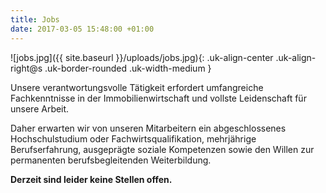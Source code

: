 ```yaml
---
title: Jobs
date: 2017-03-05 15:48:00 +01:00
---
```


![jobs.jpg]({{ site.baseurl }}/uploads/jobs.jpg){: .uk-align-center .uk-align-right@s .uk-border-rounded .uk-width-medium }

Unsere verantwortungsvolle Tätigkeit erfordert umfangreiche Fachkenntnisse in der
Immobilienwirtschaft und vollste Leidenschaft für unsere Arbeit.

Daher erwarten wir von unseren Mitarbeitern ein abgeschlossenes Hochschulstudium oder Fachwirtsqualifikation, mehrjährige Berufserfahrung, ausgeprägte soziale Kompetenzen sowie den Willen zur permanenten berufsbegleitenden Weiterbildung.

**Derzeit sind leider keine Stellen offen.**
